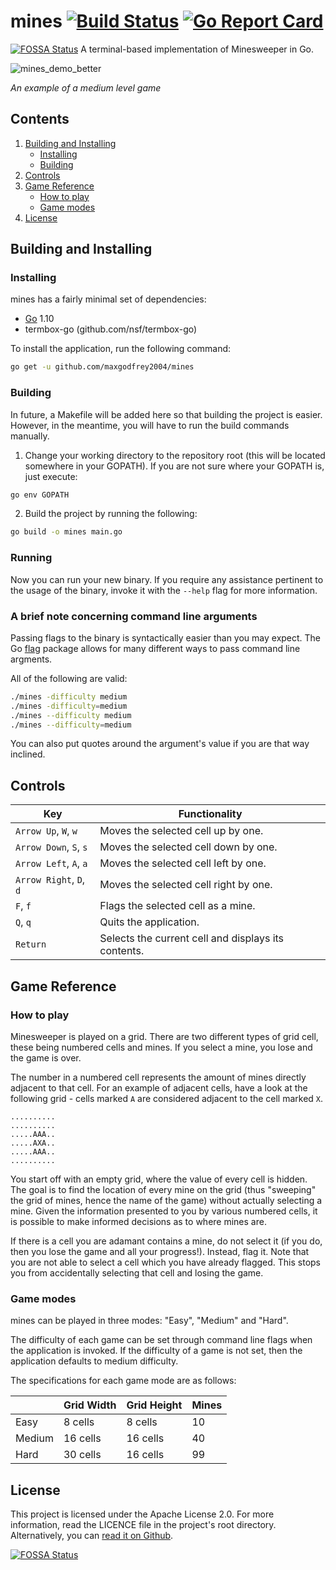 # mines [![Build Status](https://travis-ci.com/maxgodfrey2004/mines.svg?branch=master)](https://travis-ci.com/maxgodfrey2004/mines) [![Go Report Card](https://goreportcard.com/badge/github.com/maxgodfrey2004/mines)](https://goreportcard.com/report/github.com/maxgodfrey2004/mines)
[![FOSSA Status](https://app.fossa.com/api/projects/git%2Bgithub.com%2Fmaxgodfrey2004%2Fmines.svg?type=shield)](https://app.fossa.com/projects/git%2Bgithub.com%2Fmaxgodfrey2004%2Fmines?ref=badge_shield)
A terminal-based implementation of Minesweeper in Go.

![mines_demo_better](https://user-images.githubusercontent.com/34620214/63650957-eb5e1c00-c782-11e9-94f3-6f5cff5550c0.png)

*An example of a medium level game*

## Contents

1. [Building and Installing](#Building-and-Installing)
    - [Installing](#Installing)
    - [Building](#Building)
2. [Controls](#Controls)
3. [Game Reference](#Game-Reference)
    - [How to play](#How-to-play)
    - [Game modes](#Game-modes)
4. [License](#License)

## Building and Installing

### Installing

mines has a fairly minimal set of dependencies:
  - [Go](https://golang.org/doc/install) 1.10
  - termbox-go (github.com/nsf/termbox-go)

To install the application, run the following command:

```bash
go get -u github.com/maxgodfrey2004/mines
```

### Building

In future, a Makefile will be added here so that building the project is easier. However, in the meantime, you will have to run the build commands manually.

1. Change your working directory to the repository root (this will be located somewhere in your GOPATH). If you are not sure where your GOPATH is, just execute:

```bash
go env GOPATH
```

2. Build the project by running the following:

```bash
go build -o mines main.go
```

### Running

Now you can run your new binary. If you require any assistance pertinent to the usage of the binary, invoke it with the `--help` flag for more information.

### A brief note concerning command line arguments

Passing flags to the binary is syntactically easier than you may expect. The Go [flag](https://golang.org/pkg/flag/) package allows for many different ways to pass command line argments.

All of the following are valid:

```bash
./mines -difficulty medium
./mines -difficulty=medium
./mines --difficulty medium
./mines --difficulty=medium
```

You can also put quotes around the argument's value if you are that way inclined.

## Controls

| Key                     | Functionality                                          |
|-------------------------|--------------------------------------------------------|
| `Arrow Up`, `W`, `w`    | Moves the selected cell up by one.                     |
| `Arrow Down`, `S`, `s`  | Moves the selected cell down by one.                   |
| `Arrow Left`, `A`, `a`  | Moves the selected cell left by one.                   |
| `Arrow Right`, `D`, `d` | Moves the selected cell right by one.                  |
| `F`, `f`                | Flags the selected cell as a mine.                     |
| `Q`, `q`                | Quits the application.                                 |
| `Return`                | Selects the current cell and displays its contents.    |

## Game Reference

### How to play

Minesweeper is played on a grid. There are two different types of grid cell, these being numbered cells and mines. If you select a mine, you lose and the game is over.

The number in a numbered cell represents the amount of mines directly adjacent to that cell. For an example of adjacent cells, have a look at the following grid - cells marked `A` are considered adjacent to the cell marked `X`.

```
..........
..........
.....AAA..
.....AXA..
.....AAA..
..........
```

You start off with an empty grid, where the value of every cell is hidden. The goal is to find the location of every mine on the grid (thus "sweeping" the grid of mines, hence the name of the game) without actually selecting a mine. Given the information presented to you by various numbered cells, it is possible to make informed decisions as to where mines are.

If there is a cell you are adamant contains a mine, do not select it (if you do, then you lose the game and all your progress!). Instead, flag it. Note that you are not able to select a cell which you have already flagged. This stops you from accidentally selecting that cell and losing the game.

### Game modes

mines can be played in three modes: "Easy", "Medium" and "Hard".

The difficulty of each game can be set through command line flags when the application is invoked. If the difficulty of a game is not set, then the application defaults to medium difficulty.

The specifications for each game mode are as follows:

|           | Grid Width    | Grid Height   | Mines      |
|-----------|---------------|---------------|------------|
| Easy      | 8 cells       | 8 cells       | 10         |
| Medium    | 16 cells      | 16 cells      | 40         |
| Hard      | 30 cells      | 16 cells      | 99         |             

## License

This project is licensed under the Apache License 2.0. For more information, read the LICENCE file in the project's root directory. Alternatively, you can [read it on Github](https://github.com/maxgodfrey2004/mines/blob/master/LICENSE).


[![FOSSA Status](https://app.fossa.com/api/projects/git%2Bgithub.com%2Fmaxgodfrey2004%2Fmines.svg?type=large)](https://app.fossa.com/projects/git%2Bgithub.com%2Fmaxgodfrey2004%2Fmines?ref=badge_large)